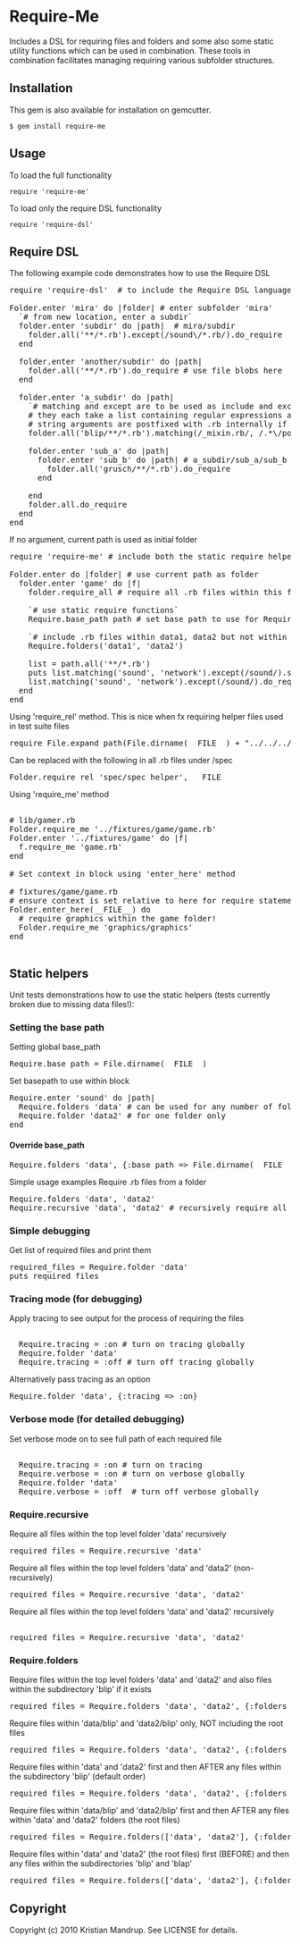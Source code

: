 # Require-Me ##

Includes a DSL for requiring files and folders and some also some static utility functions which can be used in combination. 
These tools in combination facilitates managing requiring various subfolder structures.

## Installation ##
This gem is also available for installation on gemcutter.

`$ gem install require-me`

## Usage ##

To load the full functionality

`require 'require-me'`

To load only the require DSL functionality

`require 'require-dsl'`

## Require DSL ##
  
The following example code demonstrates how to use the Require DSL

<pre>
require 'require-dsl'  # to include the Require DSL language only

Folder.enter 'mira' do |folder| # enter subfolder 'mira'
  `# from new location, enter a subdir`
  folder.enter 'subdir' do |path|  # mira/subdir      
    folder.all('**/*.rb').except(/sound\/*.rb/).do_require  
  end

  folder.enter 'another/subdir' do |path|               
    folder.all('**/*.rb').do_require # use file blobs here
  end

  folder.enter 'a_subdir' do |path|         
    `# matching and except are to be used as include and exclude filters
    # they each take a list containing regular expressions and strings
    # string arguments are postfixed with .rb internally if not present`  
    folder.all('blip/**/*.rb').matching(/_mixin.rb/, /.*\/power/).except(/sound/, /disco/).do_require

    folder.enter 'sub_a' do |path|         
      folder.enter 'sub_b' do |path| # a_subdir/sub_a/sub_b         
        folder.all('grusch/**/*.rb').do_require
      end

    end
    folder.all.do_require    
  end
end  
</pre>

If no argument, current path is used as initial folder
 
<pre>
require 'require-me' # include both the static require helpers and the DSL require language  
  
Folder.enter do |folder| # use current path as folder
  folder.enter 'game' do |f|
    folder.require_all # require all .rb files within this folder!  

    `# use static require functions`
    Require.base_path path # set base path to use for Require

    `# include .rb files within data1, data2 but not within their subfolders (use recursive instead)`
    Require.folders('data1', 'data2') 
     
    list = path.all('**/*.rb')    
    puts list.matching('sound', 'network').except(/sound/).show_require(:relative)
    list.matching('sound', 'network').except(/sound/).do_require
  end
end  
</pre>

Using 'require_rel' method. This is nice when fx requiring helper files used in test suite files

<pre>
require File.expand_path(File.dirname(__FILE__) + "../../../spec_helper")
</pre>
                                                                        
Can be replaced with the following in all .rb files under /spec

<pre>
Folder.require_rel 'spec/spec_helper', __FILE__
</pre>

Using 'require_me' method

<pre>

# lib/gamer.rb
Folder.require_me '../fixtures/game/game.rb'
Folder.enter '../fixtures/game' do |f|
  f.require_me 'game.rb'
end   

# Set context in block using 'enter_here' method

# fixtures/game/game.rb
# ensure context is set relative to here for require statements within block
Folder.enter_here(__FILE__) do
  # require graphics within the game folder!
  Folder.require_me 'graphics/graphics'
end

</pre>

## Static helpers ##

Unit tests demonstrations how to use the static helpers (tests currently broken due to missing data files!):

### Setting the base path ##

Setting global base_path
<pre>
Require.base_path = File.dirname(__FILE__)  
</pre>

Set basepath to use within block
<pre>
Require.enter 'sound' do |path|
  Require.folders 'data' # can be used for any number of folders   
  Require.folder 'data2' # for one folder only
end
</pre>

#### Override base_path ##

<pre>
Require.folders 'data', {:base_path => File.dirname(__FILE__) + '/../my/path}
</pre>

Simple usage examples
Require .rb files from a folder
<pre>
Require.folders 'data', 'data2' 
Require.recursive 'data', 'data2' # recursively require all in subtrees
</pre>

### Simple debugging ##

Get list of required files and print them
<pre>
required_files = Require.folder 'data'
puts required_files  
</pre>

### Tracing mode (for debugging) ##

Apply tracing to see output for the process of requiring the files
<pre>  
  Require.tracing = :on # turn on tracing globally
  Require.folder 'data'  
  Require.tracing = :off # turn off tracing globally
</pre>

Alternatively pass tracing as an option 

<pre>
Require.folder 'data', {:tracing => :on}  
</pre>

### Verbose mode (for detailed debugging) ##

Set verbose mode on to see full path of each required file
<pre>                      
  Require.tracing = :on # turn on tracing          
  Require.verbose = :on # turn on verbose globally
  Require.folder 'data'  
  Require.verbose = :off  # turn off verbose globally
</pre>


### Require.recursive ##

Require all files within the top level folder 'data' recursively 
<pre>
required_files = Require.recursive 'data'  
</pre>

Require all files within the top level folders 'data' and 'data2' (non-recursively) 
<pre>
required_files = Require.recursive 'data', 'data2'  
</pre>

Require all files within the top level folders 'data' and 'data2' recursively
<pre> 
required_files = Require.recursive 'data', 'data2'
</pre>

### Require.folders ##

Require files within the top level folders 'data' and 'data2' and also files within the subdirectory 'blip' if it exists 
<pre>
required_files = Require.folders 'data', 'data2', {:folders => 'blip'}  
</pre>

Require files within 'data/blip' and 'data2/blip' only, NOT including the root files
<pre>
required_files = Require.folders 'data', 'data2', {:folders => 'blip', :ignore_root_files => true}  
</pre>

Require files within 'data' and 'data2' first and then AFTER any files within the subdirectory 'blip' (default order)
<pre>
required_files = Require.folders 'data', 'data2', {:folders => 'blip', :root_files => :before}  
</pre>

Require files within 'data/blip' and 'data2/blip' first and then AFTER any files within 'data' and 'data2' folders (the root files)
<pre>
required_files = Require.folders(['data', 'data2'], {:folders => 'blip', :root_files => :after})
</pre>

Require files within 'data' and 'data2' (the root files) first (BEFORE) and then any files within the subdirectories 'blip' and 'blap'
<pre>
required_files = Require.folders(['data', 'data2'], {:folders => ['blip', 'blap'], :root_files => :before})  
</pre>


## Copyright

Copyright (c) 2010 Kristian Mandrup. See LICENSE for details.
